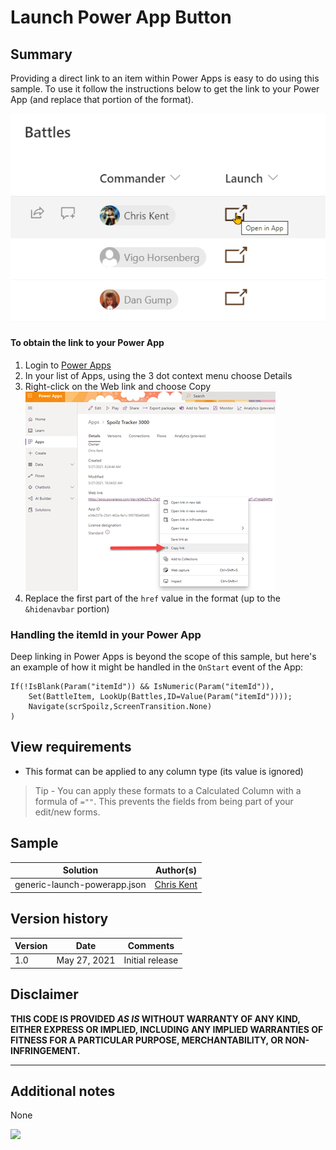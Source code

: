 # Launch Power App Button

## Summary
Providing a direct link to an item within Power Apps is easy to do using this sample. To use it follow the instructions below to get the link to your Power App (and replace that portion of the format).

![screenshot of the sample](./screenshot.png)


#### To obtain the link to your Power App

1. Login to [Power Apps](https://make.powerapps.com)
2. In your list of Apps, using the 3 dot context menu choose Details
3. Right-click on the Web link and choose Copy 
![Copy Link in Power Apps](./CopyPALink.png)
4. Replace the first part of the `href` value in the format (up to the `&hidenavbar` portion)

### Handling the itemId in your Power App

Deep linking in Power Apps is beyond the scope of this sample, but here's an example of how it might be handled in the `OnStart` event of the App:

```
If(!IsBlank(Param("itemId")) && IsNumeric(Param("itemId")),
    Set(BattleItem, LookUp(Battles,ID=Value(Param("itemId"))));
    Navigate(scrSpoilz,ScreenTransition.None)
)
```

## View requirements
- This format can be applied to any column type (its value is ignored)

> Tip - You can apply these formats to a Calculated Column with a formula of `=""`. This prevents the fields from being part of your edit/new forms.

## Sample

Solution|Author(s)
--------|---------
generic-launch-powerapp.json | [Chris Kent](https://twitter.com/thechriskent)

## Version history

Version|Date|Comments
-------|----|--------
1.0|May 27, 2021|Initial release

## Disclaimer
**THIS CODE IS PROVIDED *AS IS* WITHOUT WARRANTY OF ANY KIND, EITHER EXPRESS OR IMPLIED, INCLUDING ANY IMPLIED WARRANTIES OF FITNESS FOR A PARTICULAR PURPOSE, MERCHANTABILITY, OR NON-INFRINGEMENT.**

---

## Additional notes

None


<img src="https://telemetry.sharepointpnp.com/sp-dev-list-formatting/column-samples/generic-launch-powerapp" />
